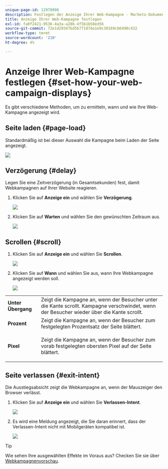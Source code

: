 ```yaml
---
unique-page-id: 12978906
description: Festlegen der Anzeige Ihrer Web-Kampagne - Marketo-Dokumente - Produktdokumentation
title: Anzeige Ihrer Web-Kampagne festlegen
exl-id: fa0f2421-9536-4a3a-a28b-4f5b1b58ed56
source-git-commit: 72e1d29347bd5b77107da1e9c30169cb6490c432
workflow-type: tm+mt
source-wordcount: '210'
ht-degree: 4%

---
```


# Anzeige Ihrer Web-Kampagne festlegen {#set-how-your-web-campaign-displays}

Es gibt verschiedene Methoden, um zu ermitteln, wann und wie Ihre Web-Kampagne angezeigt wird.

## Seite laden {#page-load}

Standardmäßig ist bei dieser Auswahl die Kampagne beim Laden der Seite angezeigt.

![](assets/pl1.png)

## Verzögerung {#delay}

Legen Sie eine Zeitverzögerung (in Gesamtsekunden) fest, damit Webkampagnen auf Ihrer Website reagieren.

1. Klicken Sie auf **Anzeige ein** und wählen Sie **Verzögerung**.

   ![](assets/d1.png)

1. Klicken Sie auf **Warten** und wählen Sie den gewünschten Zeitraum aus.

   ![](assets/d2.png)

## Scrollen {#scroll}

1. Klicken Sie auf **Anzeige ein** und wählen Sie **Scrollen**.

   ![](assets/s1.png)

1. Klicken Sie auf **Wann** und wählen Sie aus, wann Ihre Webkampagne angezeigt werden soll.

   ![](assets/s2.png)

<table> 
 <tbody> 
  <tr> 
   <td><strong>Unter Übergang</strong></td> 
   <td>Zeigt die Kampagne an, wenn der Besucher unter die Kante scrollt. Kampagne verschwindet, wenn der Besucher wieder über die Kante scrollt.</td> 
  </tr> 
  <tr> 
   <td><strong>Prozent</strong></td> 
   <td>Zeigt die Kampagne an, wenn der Besucher zum festgelegten Prozentsatz der Seite blättert.</td> 
  </tr> 
  <tr> 
   <td><strong>Pixel</strong></td> 
   <td><p>Zeigt die Kampagne an, wenn der Besucher zum vorab festgelegten obersten Pixel auf der Seite blättert.</p></td> 
  </tr> 
 </tbody> 
</table>

## Seite verlassen {#exit-intent}

Die Ausstiegsabsicht zeigt die Webkampagne an, wenn der Mauszeiger den Browser verlässt.

1. Klicken Sie auf **Anzeige ein** und wählen Sie **Verlassen-Intent**.

   ![](assets/ei1.png)

1. Es wird eine Meldung angezeigt, die Sie daran erinnert, dass der Verlassen-Intent nicht mit Mobilgeräten kompatibel ist.

   ![](assets/ei2.png)

>[!TIP]
>
>Wie sehen Ihre ausgewählten Effekte im Voraus aus? Checken Sie sie über [Webkampagnenvorschau](/help/marketo/product-docs/web-personalization/working-with-web-campaigns/preview-and-test-a-web-campaign.md).
